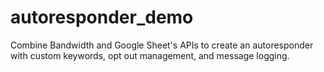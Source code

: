 # autoresponder_demo
Combine Bandwidth and Google Sheet's APIs to create an autoresponder with custom keywords, opt out management, and message logging.
